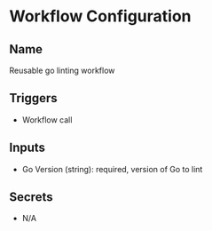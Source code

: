 # Workflow Configuration

## Name

Reusable go linting workflow

## Triggers

 - Workflow call

## Inputs

- Go Version (string): required, version of Go to lint
  
## Secrets

 - N/A
